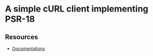 # A simple cURL client implementing PSR-18

## Resources

- [Documentations](https://dev.sunrise-studio.io/docs/packages/sunrise/http-client-curl/)
